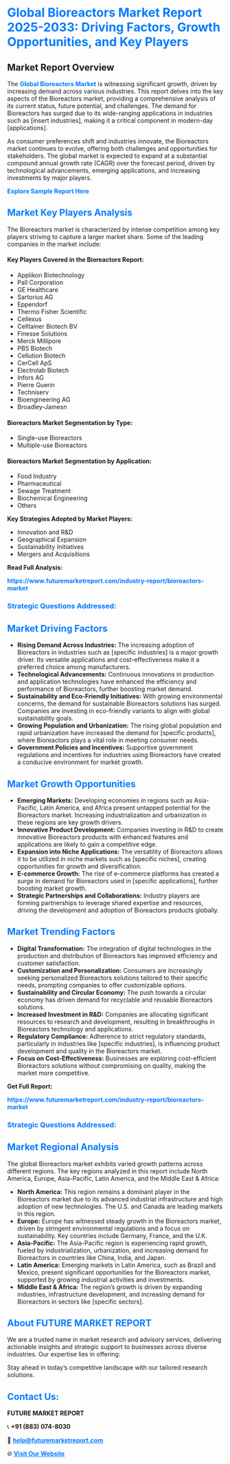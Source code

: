 <h1 style="color: #007BFF;">Global Bioreactors Market Report 2025-2033: Driving Factors, Growth Opportunities, and Key Players</h1>

<section id="overview">
<h2>Market Report Overview</h2>
<p>The <a href="https://www.futuremarketreport.com/industry-report/bioreactors-market" style="color: #007BFF; text-decoration: none;"><strong>Global Bioreactors Market</strong></a> is witnessing significant growth, driven by increasing demand across various industries. This report delves into the key aspects of the Bioreactors market, providing a comprehensive analysis of its current status, future potential, and challenges. The demand for Bioreactors has surged due to its wide-ranging applications in industries such as [insert industries], making it a critical component in modern-day [applications].</p>
<p>As consumer preferences shift and industries innovate, the Bioreactors market continues to evolve, offering both challenges and opportunities for stakeholders. The global market is expected to expand at a substantial compound annual growth rate (CAGR) over the forecast period, driven by technological advancements, emerging applications, and increasing investments by major players.</p>
</section>

<section id="overview">
<p><a href="https://www.futuremarketreport.com/request-sample/reportId=88383" style="color: #007BFF; text-decoration: none;"><strong>Explore Sample Report Here</strong></a></p>
</section>

<section id="key-players">
<h2 style="color: #007BFF;">Market Key Players Analysis</h2>
<p>The Bioreactors market is characterized by intense competition among key players striving to capture a larger market share. Some of the leading companies in the market include:</p>
<h4>Key Players Covered in the Bioreactors Report:</h4>
<ul><li>Applikon Biotechnology</li><li>Pall Corporation</li><li>GE Healthcare</li><li>Sartorius AG</li><li>Eppendorf</li><li>Thermo Fisher Scientific</li><li>Cellexus</li><li>Celltainer Biotech BV</li><li>Finesse Solutions</li><li>Merck Millipore</li><li>PBS Biotech</li><li>Cellution Biotech</li><li>CerCell ApS</li><li>Electrolab Biotech</li><li>Infors AG</li><li>Pierre Guerin</li><li>Techniserv</li><li>Bioengineering AG</li><li>Broadley-Jamesn</li></ul>
<h4>Bioreactors Market Segmentation by Type:</h4>
<ul><li>Single-use Bioreactors</li><li>Multiple-use Bioreactors</li></ul>

<h4>Bioreactors Market Segmentation by Application:</h4>
<ul><li>Food Industry</li><li>Pharmaceutical</li><li>Sewage Treatment</li><li>Biochemical Engineering</li><li>Others</li></ul>
<p><strong>Key Strategies Adopted by Market Players:</strong></p>
<ul>
<li>Innovation and R&D</li>
<li>Geographical Expansion</li>
<li>Sustainability Initiatives</li>
<li>Mergers and Acquisitions</li>
</ul>
</section>

<section>
<p><strong>Read Full Analysis: </strong></p><a href="https://www.futuremarketreport.com/industry-report/bioreactors-market" style="color: #007BFF; text-decoration: none;"><strong>https://www.futuremarketreport.com/industry-report/bioreactors-market</strong></a>
<h3 style="color: #007BFF;">Strategic Questions Addressed:</h3>
</section>

<section id="driving-factors">
<h2 style="color: #007BFF;">Market Driving Factors</h2>
<ul>
<li><strong>Rising Demand Across Industries:</strong> The increasing adoption of Bioreactors in industries such as [specific industries] is a major growth driver. Its versatile applications and cost-effectiveness make it a preferred choice among manufacturers.</li>
<li><strong>Technological Advancements:</strong> Continuous innovations in production and application technologies have enhanced the efficiency and performance of Bioreactors, further boosting market demand.</li>
<li><strong>Sustainability and Eco-Friendly Initiatives:</strong> With growing environmental concerns, the demand for sustainable Bioreactors solutions has surged. Companies are investing in eco-friendly variants to align with global sustainability goals.</li>
<li><strong>Growing Population and Urbanization:</strong> The rising global population and rapid urbanization have increased the demand for [specific products], where Bioreactors plays a vital role in meeting consumer needs.</li>
<li><strong>Government Policies and Incentives:</strong> Supportive government regulations and incentives for industries using Bioreactors have created a conducive environment for market growth.</li>
</ul>
</section>

<section id="growth-opportunities">
<h2 style="color: #007BFF;">Market Growth Opportunities</h2>
<ul>
<li><strong>Emerging Markets:</strong> Developing economies in regions such as Asia-Pacific, Latin America, and Africa present untapped potential for the Bioreactors market. Increasing industrialization and urbanization in these regions are key growth drivers.</li>
<li><strong>Innovative Product Development:</strong> Companies investing in R&D to create innovative Bioreactors products with enhanced features and applications are likely to gain a competitive edge.</li>
<li><strong>Expansion into Niche Applications:</strong> The versatility of Bioreactors allows it to be utilized in niche markets such as [specific niches], creating opportunities for growth and diversification.</li>
<li><strong>E-commerce Growth:</strong> The rise of e-commerce platforms has created a surge in demand for Bioreactors used in [specific applications], further boosting market growth.</li>
<li><strong>Strategic Partnerships and Collaborations:</strong> Industry players are forming partnerships to leverage shared expertise and resources, driving the development and adoption of Bioreactors products globally.</li>
</ul>
</section>

<section id="trending-factors">
<h2 style="color: #007BFF;">Market Trending Factors</h2>
<ul>
<li><strong>Digital Transformation:</strong> The integration of digital technologies in the production and distribution of Bioreactors has improved efficiency and customer satisfaction.</li>
<li><strong>Customization and Personalization:</strong> Consumers are increasingly seeking personalized Bioreactors solutions tailored to their specific needs, prompting companies to offer customizable options.</li>
<li><strong>Sustainability and Circular Economy:</strong> The push towards a circular economy has driven demand for recyclable and reusable Bioreactors solutions.</li>
<li><strong>Increased Investment in R&D:</strong> Companies are allocating significant resources to research and development, resulting in breakthroughs in Bioreactors technology and applications.</li>
<li><strong>Regulatory Compliance:</strong> Adherence to strict regulatory standards, particularly in industries like [specific industries], is influencing product development and quality in the Bioreactors market.</li>
<li><strong>Focus on Cost-Effectiveness:</strong> Businesses are exploring cost-efficient Bioreactors solutions without compromising on quality, making the market more competitive.</li>
</ul>
</section>

<section>
<p><strong>Get Full Report: </strong></p><a href="https://www.futuremarketreport.com/industry-report/bioreactors-market" style="color: #007BFF; text-decoration: none;"><strong>https://www.futuremarketreport.com/industry-report/bioreactors-market</strong></a>
<h3 style="color: #007BFF;">Strategic Questions Addressed:</h3>
</section>


<section id="regional-analysis">
<h2 style="color: #007BFF;">Market Regional Analysis</h2>
<p>The global Bioreactors market exhibits varied growth patterns across different regions. The key regions analyzed in this report include North America, Europe, Asia-Pacific, Latin America, and the Middle East & Africa:</p>
<ul>
<li><strong>North America:</strong> This region remains a dominant player in the Bioreactors market due to its advanced industrial infrastructure and high adoption of new technologies. The U.S. and Canada are leading markets in this region.</li>
<li><strong>Europe:</strong> Europe has witnessed steady growth in the Bioreactors market, driven by stringent environmental regulations and a focus on sustainability. Key countries include Germany, France, and the U.K.</li>
<li><strong>Asia-Pacific:</strong> The Asia-Pacific region is experiencing rapid growth, fueled by industrialization, urbanization, and increasing demand for Bioreactors in countries like China, India, and Japan.</li>
<li><strong>Latin America:</strong> Emerging markets in Latin America, such as Brazil and Mexico, present significant opportunities for the Bioreactors market, supported by growing industrial activities and investments.</li>
<li><strong>Middle East & Africa:</strong> The region’s growth is driven by expanding industries, infrastructure development, and increasing demand for Bioreactors in sectors like [specific sectors].</li>
</ul>
</section>

<footer>
<h2 style="color: #007BFF;">About FUTURE MARKET REPORT</h2>
<p>We are a trusted name in market research and advisory services, delivering actionable insights and strategic support to businesses across diverse industries. Our expertise lies in offering:</p>

<p>Stay ahead in today’s competitive landscape with our tailored research solutions.</p>

<h2 style="color: #007BFF;">Contact Us:</h2>
<p><strong>FUTURE MARKET REPORT</strong></p>
<p>📞 <strong>+91 (883) 074-8030</strong></p>
<p>📧 <strong><a href="mailto:help@futuremarketreport.com" style="color: #007BFF;">help@futuremarketreport.com</a></strong></p>
<p>🌐 <strong><a href="https://www.futuremarketreport.com/" style="color: #007BFF;">Visit Our Website</a></strong></p>
</footer>